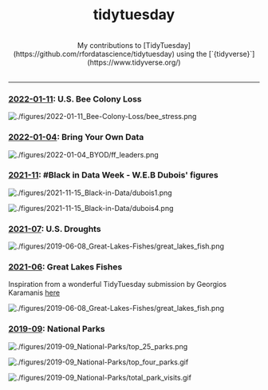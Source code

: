 <center><h1>tidytuesday</h1></center>

<br>

<center>
My contributions to [TidyTuesday](https://github.com/rfordatascience/tidytuesday) using the [`{tidyverse}`](https://www.tidyverse.org/)
</center>
<br>

***

### [2022-01-11](https://github.com/corysauve/tidytuesday/tree/master/R/2022-01-10_Bee-Colony-Loss.Rmd): U.S. Bee Colony Loss

![./figures/2022-01-11_Bee-Colony-Loss/bee_stress.png](https://github.com/corysauve/tidytuesday/blob/master/figures/2022-01-11_Bee-Colony-Loss/bee_stress.png)

### [2022-01-04](https://github.com/corysauve/tidytuesday/tree/master/R/2022-01-04_BYOD.Rmd): Bring Your Own Data

![./figures/2022-01-04_BYOD/ff_leaders.png](https://github.com/corysauve/tidytuesday/blob/master/figures/2022-01-04_BYOD/ff_leaders.png)

### [2021-11](https://github.com/corysauve/tidytuesday/tree/master/R/2021-11-15_Black-in-Data.Rmd): #Black in Data Week - W.E.B Dubois' figures

![./figures/2021-11-15_Black-in-Data/dubois1.png](https://github.com/corysauve/tidytuesday/blob/master/figures/2021-11-15_Black-in-Data/dubois1.png)

![./figures/2021-11-15_Black-in-Data/dubois4.png](https://github.com/corysauve/tidytuesday/blob/master/figures/2021-11-15_Black-in-Data/dubois4.png)

### [2021-07](https://github.com/corysauve/tidytuesday/tree/master/R/2021-07-20_US-Droughts.Rmd): U.S. Droughts

![./figures/2019-06-08_Great-Lakes-Fishes/great_lakes_fish.png](https://github.com/corysauve/tidytuesday/blob/master/figures/2021-07-20_US-Droughts/us_droughts_figure.png)

### [2021-06](https://github.com/corysauve/tidytuesday/tree/master/R/2021-06-08_Great-Lakes-Fishes.Rmd): Great Lakes Fishes

Inspiration from a wonderful TidyTuesday submission by Georgios Karamanis [here](https://twitter.com/geokaramanis/status/1447913599712825349)

![./figures/2019-06-08_Great-Lakes-Fishes/great_lakes_fish.png](https://github.com/corysauve/tidytuesday/blob/master/figures/2021-06-08_Great-Lakes-Fishes/great_lakes_fish.png)

### [2019-09](https://github.com/corysauve/tidytuesday/tree/master/R/2019-09_National-Parks.Rmd): National Parks

![./figures/2019-09_National-Parks/top_25_parks.png](https://github.com/corysauve/tidytuesday/blob/master/figures/2019-09_National-Parks/top_25_parks.png)

![./figures/2019-09_National-Parks/top_four_parks.gif](https://github.com/corysauve/tidytuesday/blob/master/figures/2019-09_National-Parks/top_four_parks.gif)

![./figures/2019-09_National-Parks/total_park_visits.gif](https://github.com/corysauve/tidytuesday/blob/master/figures/2019-09_National-Parks/total_park_visits.gif)

